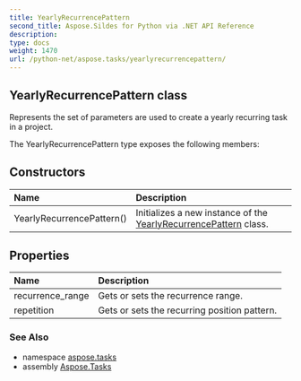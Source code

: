 ```yaml
---
title: YearlyRecurrencePattern
second_title: Aspose.Sildes for Python via .NET API Reference
description: 
type: docs
weight: 1470
url: /python-net/aspose.tasks/yearlyrecurrencepattern/
---
```


## YearlyRecurrencePattern class

Represents the set of parameters are used to create a yearly recurring task in a project.

The YearlyRecurrencePattern type exposes the following members:
## Constructors
| Name | Description |
| :- | :- |
|YearlyRecurrencePattern()|Initializes a new instance of the [YearlyRecurrencePattern](/tasks/python-net/aspose.tasks/yearlyrecurrencepattern/) class.|
## Properties
| Name | Description |
| :- | :- |
|recurrence_range|Gets or sets the recurrence range.|
|repetition|Gets or sets the recurring position pattern.|

### See Also

* namespace [aspose.tasks](/tasks/python-net/aspose.tasks/)
* assembly [Aspose.Tasks](/tasks/python-net/)

